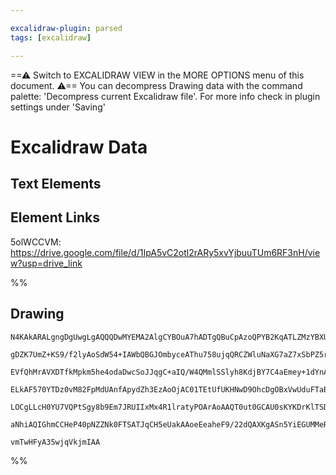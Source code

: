 ```yaml
---

excalidraw-plugin: parsed
tags: [excalidraw]

---
```

==⚠  Switch to EXCALIDRAW VIEW in the MORE OPTIONS menu of this document. ⚠== You can decompress Drawing data with the command palette: 'Decompress current Excalidraw file'. For more info check in plugin settings under 'Saving'



# Excalidraw Data

## Text Elements
## Element Links
5olWCCVM: https://drive.google.com/file/d/1IpA5vC2otl2rARy5xvYjbuuTUm6RF3nH/view?usp=drive_link

%%
## Drawing
```compressed-json
N4KAkARALgngDgUwgLgAQQQDwMYEMA2AlgCYBOuA7hADTgQBuCpAzoQPYB2KqATLZMzYBXUtiRoIACyhQ4zZAHoFAc0JRJQgEYA6bGwC2CgF7N6hbEcK4OCtptbErHALRY8RMpWdx8Q1TdIEfARcZgRmBShcZQUebQAObQBmGjoghH0EDihmbgBtcDBQMBKIEm4IAFY2fAB1AGF6gDUAWVSSyFhECozNBGJiXE1g9tLMbmcAdgAGSe0eSv5SmAnJ

gDZK7UmZ+KS9/f2lyAoSdW54+IAWbQBGJOmbyceAThu758ujqQRCZWluNaXG7aZ7xSbPZ5rBbbHhrNZfazKEZoaZfZhQUhsADWCHqNTYpAqAGIbghSaTRpBNLhsFjlJihBxiHj8ASKhjrMw4LhAtlKRAAGaEfD4ADKsGR6EEHn56MxONqp0k3D4hQEGOxCHFMElEGl5S+DL+HHCuTQNy+bG52DUK3N01Raog9OEcAAksQzag8gBdL4C8iZD3cDhC

EVfQhMrAVXDTfkMpkm5he4odaDwcSoJJqgC+aIQ/W4QMmlSSlyh8KdjBY7C4aEmey+1dYnAAcpwxCrXh8e4snYRmAARdJQQtoAUEMJfTTCJkAUWCmWyXt9XyEcEGo+I3Eel2mlQdzwdPHBXyIHCxFWksnkSjIhEY2mUbDYSIQugMCiFwQUxAUpPoAArAAVAAJTQbnoAAZYCAHlJAbABpZ5sAATWYIwAH0AA18H0fRYM0OAACV4kHUUFDMBAKAAfi

ELkAF570YTDz0vM82FpMdUAnfApydZh3EzAoOjAC01TEtUfUKHNwD9OhcDgOBxVwUduFTaBJAyTMICIP4oFGBhCGogAhGk6QTZl8UJCQiQFeyHMM7ARF5KA3VHfRxXlXFrOJckySQJYIGc0hXPcjIzNpF1GSs1kbPQDkOC5HksgMoKQrCjyADFhTFCUdP1bd0pc1Lws8jUFSVFVitC0qPK8zVtV1QqnJK7IyuI4RjVNHcasyjJYOtW0dwdPq6oyL

LOCgLLcH0YU7VQPtSgy8b9Em7JRUIIxMx4R1lratyPOArAoAAQT0ut0GCAU0sKYKDrKlTSDO0K2AoLTcG3NBQ3DO6Vvajy5yZU7XvekIvvQHlMSoMaAYyEHoeAjMKkswzBMxEVsO4bY5meSZ4gPI94juB54iC9GanwVDuGeBZkiBBZXjuJ5LkmIKjBffR1KrAghEzaYtkqQFpmzEo8z+h6PM6mKky9CBUaC+kSE27aVT2yAleIcUEDgbglo10gSB

aNhiAQIGhmCCHeP40pNZZNk0FTSATJqCH5eUakAAoeEeaheF9/22dQAXKgASn5YiEGUMMeRRj3cG9+4/Z4JPeFTkPw5k2GoAanFBqgWsvR+/AgoDWaEEjqNDY4ZRubTLILe4jE+a+bAiF1tBm4QL4OHL7gu8tIQoHPTMu6zu67EAhBsByUVe7gY3TfN4ZuOt7u7ppAvGGAl98Dr0ougK9IZ9rflnPRAwke6b6wxLp1WS4q3J3XtN8FCM6T+33eQ1

vmTwHFyA35wjqVkjmIAA
```
%%